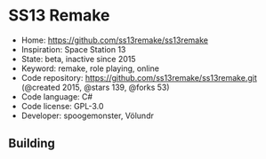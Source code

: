 # SS13 Remake

- Home: https://github.com/ss13remake/ss13remake
- Inspiration: Space Station 13
- State: beta, inactive since 2015
- Keyword: remake, role playing, online
- Code repository: https://github.com/ss13remake/ss13remake.git (@created 2015, @stars 139, @forks 53)
- Code language: C#
- Code license: GPL-3.0
- Developer: spoogemonster, Völundr

## Building
